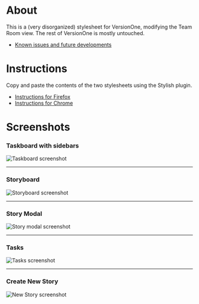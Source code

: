 # About

This is a (very disorganized) stylesheet for VersionOne, modifying the Team Room view. The rest of VersionOne is mostly untouched. 

- [Known issues and future developments](https://github.com/inko9nito/versionone/issues)

# Instructions

Copy and paste the contents of the two stylesheets using the Stylish plugin.

- [Instructions for Firefox](http://userstyles.org/help/stylish_firefox)
- [Instructions for Chrome](http://userstyles.org/help/stylish_chrome)

# Screenshots

### Taskboard with sidebars
![Taskboard screenshot](http://content.screencast.com/users/inko9nito/folders/Jing/media/b0ef99dc-43d0-49ee-8608-a0b036d25bf7/00006517.png)

***

### Storyboard
![Storyboard screenshot](http://content.screencast.com/users/inko9nito/folders/Jing/media/ac9c631e-cbf5-4b9c-ba24-d2cbcb9be3ab/00006512.png)

***

### Story Modal
![Story modal screenshot](http://content.screencast.com/users/inko9nito/folders/Jing/media/8244fc46-3418-47f7-ab83-a98702692b5c/00006513.png)

***

### Tasks
![Tasks screenshot](http://content.screencast.com/users/inko9nito/folders/Jing/media/dc7ceab3-e9fb-4e84-b25c-d67c7403a954/00006514.png)

***

### Create New Story
![New Story screenshot](http://content.screencast.com/users/inko9nito/folders/Jing/media/d61083ea-bfbb-4e73-b4a8-2fa930e9a67e/00006515.png)
